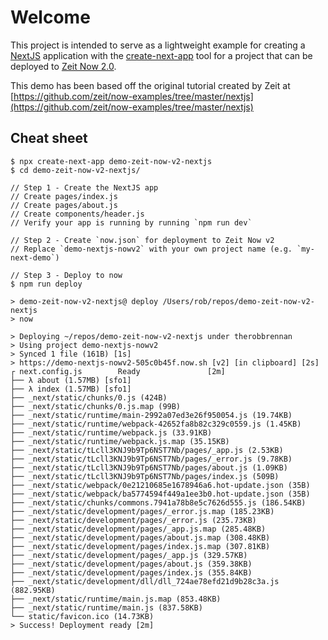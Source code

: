 # Welcome
This project is intended to serve as a lightweight example for creating a [NextJS](https://nextjs.org) application with the [create-next-app](https://github.com/segmentio/create-next-app) tool for a project that can be deployed to [Zeit Now 2.0](https://zeit.co/now).

This demo has been based off the original tutorial created by Zeit at [https://github.com/zeit/now-examples/tree/master/nextjs](https://github.com/zeit/now-examples/tree/master/nextjs)

## Cheat sheet
```
$ npx create-next-app demo-zeit-now-v2-nextjs
$ cd demo-zeit-now-v2-nextjs/

// Step 1 - Create the NextJS app
// Create pages/index.js
// Create pages/about.js
// Create components/header.js
// Verify your app is running by running `npm run dev`

// Step 2 - Create `now.json` for deployment to Zeit Now v2
// Replace `demo-nextjs-nowv2` with your own project name (e.g. `my-next-demo`)

// Step 3 - Deploy to now
$ npm run deploy

> demo-zeit-now-v2-nextjs@ deploy /Users/rob/repos/demo-zeit-now-v2-nextjs
> now

> Deploying ~/repos/demo-zeit-now-v2-nextjs under therobbrennan
> Using project demo-nextjs-nowv2
> Synced 1 file (161B) [1s]
> https://demo-nextjs-nowv2-505c0b45f.now.sh [v2] [in clipboard] [2s]
┌ next.config.js        Ready               [2m]
├── λ about (1.57MB) [sfo1]
├── λ index (1.57MB) [sfo1]
├── _next/static/chunks/0.js (424B)
├── _next/static/chunks/0.js.map (99B)
├── _next/static/runtime/main-2992a07ed3e26f950054.js (19.74KB)
├── _next/static/runtime/webpack-42652fa8b82c329c0559.js (1.45KB)
├── _next/static/runtime/webpack.js (33.91KB)
├── _next/static/runtime/webpack.js.map (35.15KB)
├── _next/static/tLcll3KNJ9b9Tp6NST7Nb/pages/_app.js (2.53KB)
├── _next/static/tLcll3KNJ9b9Tp6NST7Nb/pages/_error.js (9.78KB)
├── _next/static/tLcll3KNJ9b9Tp6NST7Nb/pages/about.js (1.09KB)
├── _next/static/tLcll3KNJ9b9Tp6NST7Nb/pages/index.js (509B)
├── _next/static/webpack/0e21210685e1678946a6.hot-update.json (35B)
├── _next/static/webpack/ba5774594f449a1ee3b0.hot-update.json (35B)
├── _next/static/chunks/commons.7941a78b8e5c7626d555.js (186.54KB)
├── _next/static/development/pages/_error.js.map (185.23KB)
├── _next/static/development/pages/_error.js (235.73KB)
├── _next/static/development/pages/_app.js.map (285.48KB)
├── _next/static/development/pages/about.js.map (308.48KB)
├── _next/static/development/pages/index.js.map (307.81KB)
├── _next/static/development/pages/_app.js (329.57KB)
├── _next/static/development/pages/about.js (359.38KB)
├── _next/static/development/pages/index.js (355.84KB)
├── _next/static/development/dll/dll_724ae78efd21d9b28c3a.js (882.95KB)
├── _next/static/runtime/main.js.map (853.48KB)
├── _next/static/runtime/main.js (837.58KB)
└── static/favicon.ico (14.73KB)
> Success! Deployment ready [2m]

```
